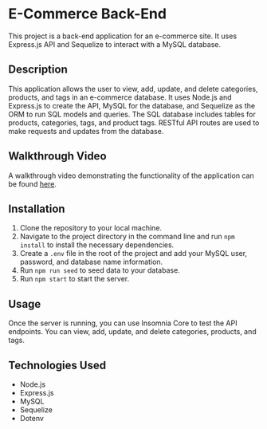 # E-Commerce Back-End

This project is a back-end application for an e-commerce site. It uses Express.js API and Sequelize to interact with a MySQL database.

## Description

This application allows the user to view, add, update, and delete categories, products, and tags in an e-commerce database. It uses Node.js and Express.js to create the API, MySQL for the database, and Sequelize as the ORM to run SQL models and queries. The SQL database includes tables for products, categories, tags, and product tags. RESTful API routes are used to make requests and updates from the database. 

## Walkthrough Video

A walkthrough video demonstrating the functionality of the application can be found [here](https://i.imgur.com/mEt4JGV.mp4).

## Installation

1. Clone the repository to your local machine.
2. Navigate to the project directory in the command line and run `npm install` to install the necessary dependencies.
3. Create a `.env` file in the root of the project and add your MySQL user, password, and database name information.
4. Run `npm run seed` to seed data to your database.
5. Run `npm start` to start the server.

## Usage

Once the server is running, you can use Insomnia Core to test the API endpoints. You can view, add, update, and delete categories, products, and tags.

## Technologies Used

- Node.js
- Express.js
- MySQL
- Sequelize
- Dotenv
